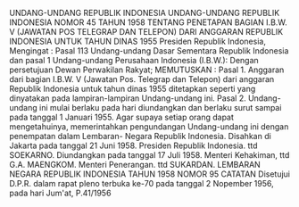  UNDANG-UNDANG REPUBLIK INDONESIA UNDANG-UNDANG REPUBLIK INDONESIA NOMOR 45 TAHUN 1958 TENTANG PENETAPAN BAGIAN I.B.W. V (JAWATAN POS TELEGRAP DAN TELEPON) DARI ANGGARAN REPUBLIK INDONESIA UNTUK TAHUN DINAS 1955 Presiden Republik Indonesia,
Mengingat :
 Pasal 113 Undang-undang Dasar Sementara Republik Indonesia dan pasal 1 Undang-undang Perusahaan Indonesia (I.B.W.): Dengan persetujuan Dewan Perwakilan Rakyat;
MEMUTUSKAN :
 Pasal 1. Anggaran dari bagian I.B.W. V (Jawatan Pos. Telegrap dan Telepon) dari anggaran Republik Indonesia untuk tahun dinas 1955 ditetapkan seperti yang dinyatakan pada lampiran-lampiran Undang-undang ini. Pasal 2. Undang-undang ini mulai berlaku pada hari diundangkan dan berlaku surut sampai pada tanggal 1 Januari 1955. Agar supaya setiap orang dapat mengetahuinya, memerintahkan pengundangan Undang-undang ini dengan penempatan dalam Lembaran- Negara Republik Indonesia. Disahkan di Jakarta pada tanggal 21 Juni 1958. Presiden Republik Indonesia. ttd SOEKARNO. Diundangkan pada tanggal 17 Juli 1958. Menteri Kehakiman, ttd G.A. MAENGKOM. Menteri Penerangan. ttd SUKARDAN. LEMBARAN NEGARA REPUBLIK INDONESIA TAHUN 1958 NOMOR 95 CATATAN Disetujui D.P.R. dalam rapat pleno terbuka ke-70 pada tanggal 2 Nopember 1956, pada hari Jum'at, P.41/1956